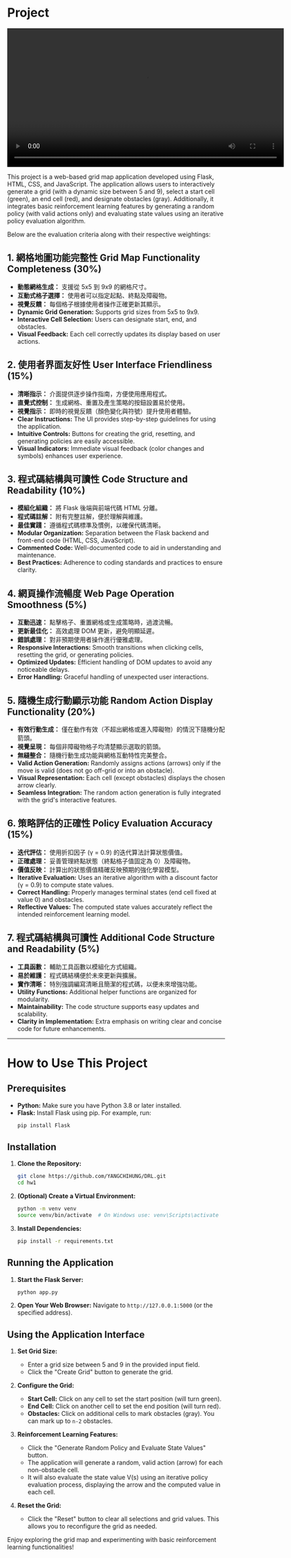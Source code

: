 # Project 

<video src="static/demo.mov" controls width="640"></video>

This project is a web-based grid map application developed using Flask, HTML, CSS, and JavaScript. The application allows users to interactively generate a grid (with a dynamic size between 5 and 9), select a start cell (green), an end cell (red), and designate obstacles (gray). Additionally, it integrates basic reinforcement learning features by generating a random policy (with valid actions only) and evaluating state values using an iterative policy evaluation algorithm.

Below are the evaluation criteria along with their respective weightings:

## 1. 網格地圖功能完整性 Grid Map Functionality Completeness (30%)
- **動態網格生成：** 支援從 5x5 到 9x9 的網格尺寸。  
- **互動式格子選擇：** 使用者可以指定起點、終點及障礙物。  
- **視覺反饋：** 每個格子根據使用者操作正確更新其顯示。
- **Dynamic Grid Generation:** Supports grid sizes from 5x5 to 9x9.
- **Interactive Cell Selection:** Users can designate start, end, and obstacles.
- **Visual Feedback:** Each cell correctly updates its display based on user actions.

## 2. 使用者界面友好性 User Interface Friendliness (15%)
- **清晰指示：** 介面提供逐步操作指南，方便使用應用程式。  
- **直覺式控制：** 生成網格、重置及產生策略的按鈕設置易於使用。  
- **視覺指示：** 即時的視覺反饋（顏色變化與符號）提升使用者體驗。
- **Clear Instructions:** The UI provides step-by-step guidelines for using the application.
- **Intuitive Controls:** Buttons for creating the grid, resetting, and generating policies are easily accessible.
- **Visual Indicators:** Immediate visual feedback (color changes and symbols) enhances user experience.

## 3. 程式碼結構與可讀性 Code Structure and Readability (10%)
- **模組化組織：** 將 Flask 後端與前端代碼 HTML 分離。  
- **程式碼註解：** 附有完整註解，便於理解與維護。  
- **最佳實踐：** 遵循程式碼標準及慣例，以確保代碼清晰。
- **Modular Organization:** Separation between the Flask backend and front-end code (HTML, CSS, JavaScript).
- **Commented Code:** Well-documented code to aid in understanding and maintenance.
- **Best Practices:** Adherence to coding standards and practices to ensure clarity.

## 4. 網頁操作流暢度 Web Page Operation Smoothness (5%)
- **互動迅速：** 點擊格子、重置網格或生成策略時，過渡流暢。  
- **更新最佳化：** 高效處理 DOM 更新，避免明顯延遲。  
- **錯誤處理：** 對非預期使用者操作進行優雅處理。
- **Responsive Interactions:** Smooth transitions when clicking cells, resetting the grid, or generating policies.
- **Optimized Updates:** Efficient handling of DOM updates to avoid any noticeable delays.
- **Error Handling:** Graceful handling of unexpected user interactions.

## 5. 隨機生成行動顯示功能 Random Action Display Functionality (20%)
- **有效行動生成：** 僅在動作有效（不超出網格或進入障礙物）的情況下隨機分配箭頭。  
- **視覺呈現：** 每個非障礙物格子均清楚顯示選取的箭頭。  
- **無縫整合：** 隨機行動生成功能與網格互動特性完美整合。
- **Valid Action Generation:** Randomly assigns actions (arrows) only if the move is valid (does not go off-grid or into an obstacle).
- **Visual Representation:** Each cell (except obstacles) displays the chosen arrow clearly.
- **Seamless Integration:** The random action generation is fully integrated with the grid's interactive features.

## 6. 策略評估的正確性 Policy Evaluation Accuracy (15%)
- **迭代評估：** 使用折扣因子 (γ = 0.9) 的迭代算法計算狀態價值。  
- **正確處理：** 妥善管理終點狀態（終點格子值固定為 0）及障礙物。  
- **價值反映：** 計算出的狀態價值精確反映預期的強化學習模型。
- **Iterative Evaluation:** Uses an iterative algorithm with a discount factor (γ = 0.9) to compute state values.
- **Correct Handling:** Properly manages terminal states (end cell fixed at value 0) and obstacles.
- **Reflective Values:** The computed state values accurately reflect the intended reinforcement learning model.

## 7. 程式碼結構與可讀性 Additional Code Structure and Readability (5%)
- **工具函數：** 輔助工具函數以模組化方式組織。  
- **易於維護：** 程式碼結構便於未來更新與擴展。  
- **實作清晰：** 特別強調編寫清晰且簡潔的程式碼，以便未來增強功能。
- **Utility Functions:** Additional helper functions are organized for modularity.
- **Maintainability:** The code structure supports easy updates and scalability.
- **Clarity in Implementation:** Extra emphasis on writing clear and concise code for future enhancements.

---

# How to Use This Project

## Prerequisites
- **Python:** Make sure you have Python 3.8 or later installed.
- **Flask:** Install Flask using pip. For example, run:
  ```bash
  pip install Flask
  ```

## Installation
1. **Clone the Repository:**
   ```bash
   git clone https://github.com/YANGCHIHUNG/DRL.git
   cd hw1
   ```
2. **(Optional) Create a Virtual Environment:**
   ```bash
   python -m venv venv
   source venv/bin/activate  # On Windows use: venv\Scripts\activate
   ```
3. **Install Dependencies:**
   ```bash
   pip install -r requirements.txt
   ```

## Running the Application
1. **Start the Flask Server:**
   ```bash
   python app.py
   ```
2. **Open Your Web Browser:**
   Navigate to `http://127.0.0.1:5000` (or the specified address).

## Using the Application Interface
1. **Set Grid Size:**
   - Enter a grid size between 5 and 9 in the provided input field.
   - Click the "Create Grid" button to generate the grid.

2. **Configure the Grid:**
   - **Start Cell:** Click on any cell to set the start position (will turn green).
   - **End Cell:** Click on another cell to set the end position (will turn red).
   - **Obstacles:** Click on additional cells to mark obstacles (gray). You can mark up to `n-2` obstacles.

3. **Reinforcement Learning Features:**
   - Click the "Generate Random Policy and Evaluate State Values" button.
   - The application will generate a random, valid action (arrow) for each non-obstacle cell.
   - It will also evaluate the state value V(s) using an iterative policy evaluation process, displaying the arrow and the computed value in each cell.

4. **Reset the Grid:**
   - Click the "Reset" button to clear all selections and grid values. This allows you to reconfigure the grid as needed.

Enjoy exploring the grid map and experimenting with basic reinforcement learning functionalities!
